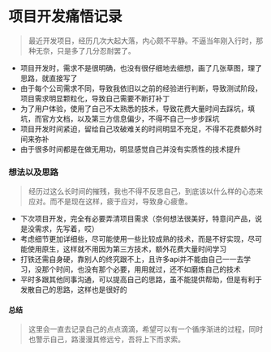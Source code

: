 # 项目开发痛悟记录

> 最近开发项目，经历几次大起大落，内心颇不平静。不逼当年刚入行时，那种无奈，只是多了几分忍耐罢了。
+ 项目开发时，需求不是很明确，也没有很仔细地去细想，画了几张草图，理了思路，就直接写了
+ 由于每个公司需求不同，导致我依旧以之前的经验进行判断，导致测试阶段，项目需求明显颗粒化，导致自己需要不断打补丁
+ 为了用户体验，使用了自己不太熟悉的技术，导致花费大量时间去踩坑，填坑，而官方文档，以及第三方信息偏少，不得不自己一步步踩坑
+ 项目开发时间紧迫，留给自己攻破难关的时间明显不充足，不得不花费额外时间来弥补
+ 由于很多时间都是在做无用功，明显感觉自己并没有实质性的技术提升

### 想法以及思路
> 经历过这么长时间的摧残，我也不得不反思自己，到底该以什么样的心态来应对。而不是现在这样，疲于应对，导致身心疲惫。
+ 下次项目开发，完全有必要弄清项目需求（奈何想法很美好，特意问产品，说是没需求，先写着，哎）
+ 考虑细节更加详细些，尽可能使用一些比较成熟的技术，而是不好实现，尽可能使用原生，这样就不用因为第三方技术，额外花费大量时间学习
+ 打铁还需自身硬，靠别人的终究跟不上，且许多api并不能由自己一一去学习，没那个时间，也没有那个必要，用用就过，还不如磨炼自己的技术
+ 平时多跟其他同事沟通，可以提高自己的思路，虽不能提供帮助，但是有利于发散自己的思路，这样也是很好的

#### 总结
> 这里会一直去记录自己的点点滴滴，希望可以有一个循序渐进的过程，同时也警示自己，路漫漫其修远兮，吾将上下而求索。
